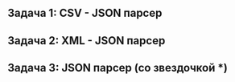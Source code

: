 ## Задача 1: CSV - JSON парсер
## Задача 2: XML - JSON парсер
## Задача 3: JSON парсер (со звездочкой *)
